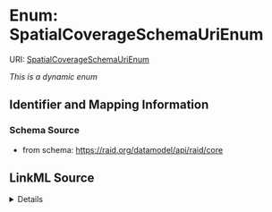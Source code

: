 # Enum: SpatialCoverageSchemaUriEnum



URI: [SpatialCoverageSchemaUriEnum](SpatialCoverageSchemaUriEnum.md)


_This is a dynamic enum_








## Identifier and Mapping Information







### Schema Source


* from schema: https://raid.org/datamodel/api/raid/core






## LinkML Source

<details>
```yaml
name: SpatialCoverageSchemaUriEnum
from_schema: https://raid.org/datamodel/api/raid/core
rank: 1000
reachable_from:
  source_ontology: https://vocabs.ardc.edu.au/repository/api/sparql/raid_research-activity-identifier-raid-controlled-lists_raid-cl-v1-1
  source_nodes:
  - https://vocabulary.raid.org/spatialCoverage.schemaUri/167
  relationship_types:
  - skos:hasTopConcept
  is_direct: true
  include_self: false
  traverse_up: false

```
</details>
